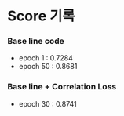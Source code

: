 # Score 기록

### Base line code 
- epoch 1 : 0.7284
- epoch 50 : 0.8681

### Base line + Correlation Loss
- epoch 30 : 0.8741
